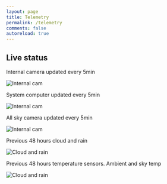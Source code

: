 ```yaml
---
layout: page
title: Telemetry
permalink: /telemetry
comments: false
autoreload: true
---
```


## Live status

Internal camera updated every 5min

![Internal cam](https://52-8.xyz/images/telemetry/snapshot.jpg)

System computer updated every 5min

![Internal cam](https://52-8.xyz/images/telemetry/screenshot.png)

All sky camera updated every 5min

![Internal cam](https://52-8.xyz/images/telemetry/allsky.jpg)

Previous 48 hours cloud and rain

![Cloud and rain](https://52-8.xyz/images/telemetry/cloud.png)

Previous 48 hours temperature sensors. Ambient and sky temp

![Cloud and rain](https://52-8.xyz/images/telemetry/temperature.png)
